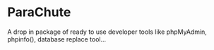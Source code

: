 ParaChute
=========

A drop in package of ready to use developer tools like phpMyAdmin, phpinfo(), database replace tool...
